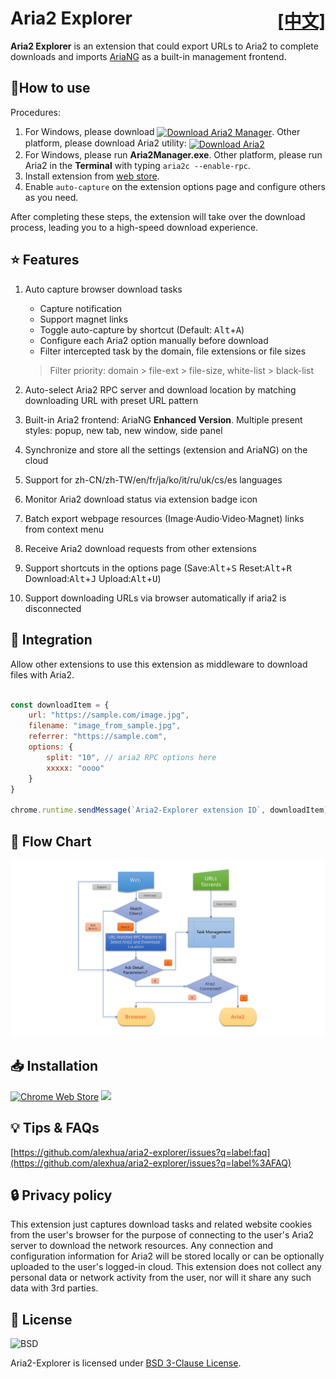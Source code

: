 # Aria2 Explorer <span style="float:right">[[中文]](README.cn.md)</span>

**Aria2 Explorer** is an extension that could export URLs to Aria2 to complete downloads and imports [AriaNG](https://www.github.com/mayswind/AriaNg/) as a built-in management frontend.

## 📑How to use

Procedures:

1. For Windows, please download <span style="vertical-align:middle;">[![Download Aria2 Manager](https://img.shields.io/github/downloads/alexhua/aria2-manager/total?color=blue&label=Aria2%20Manager)](https://github.com/alexhua/aria2-manager/)</span>. Other platform, please download Aria2 utility: <span style="vertical-align:middle;">[![Download Aria2](https://img.shields.io/github/downloads/aria2/aria2/total?color=blue&label=Aria2)](https://github.com/aria2/aria2/releases)</span>
2. For Windows, please run **Aria2Manager.exe**. Other platform, please run Aria2 in the **Terminal** with typing `aria2c --enable-rpc`.
3. Install extension from [web store](#-installation).
4. Enable `auto-capture` on the extension options page and configure others as you need.

After completing these steps, the extension will take over the download process, leading you to a high-speed download experience.

## ⭐ Features

1. Auto capture browser download tasks
    - Capture notification
    - Support magnet links
    - Toggle auto-capture by shortcut (Default: <kbd>Alt</kbd>+<kbd>A</kbd>)
    - Configure each Aria2 option manually before download
    - Filter intercepted task by the domain, file extensions or file sizes
    > Filter priority: domain > file-ext > file-size, white-list > black-list
2. Auto-select Aria2 RPC server and download location by matching downloading URL with preset URL pattern

3. Built-in Aria2 frontend: AriaNG **Enhanced Version**. Multiple present styles: popup, new tab, new window, side panel

4. Synchronize and store all the settings (extension and AriaNG) on the cloud

5. Support for zh-CN/zh-TW/en/fr/ja/ko/it/ru/uk/cs/es languages

6. Monitor Aria2 download status via extension badge icon

7. Batch export webpage resources (Image·Audio·Video·Magnet) links from context menu

8. Receive Aria2 download requests from other extensions

9. Support shortcuts in the options page (Save:<kbd>Alt</kbd>+<kbd>S</kbd> Reset:<kbd>Alt</kbd>+<kbd>R</kbd> Download:<kbd>Alt</kbd>+<kbd>J</kbd> Upload:<kbd>Alt</kbd>+<kbd>U</kbd>)

10. Support downloading URLs via browser automatically if aria2 is disconnected

## 🧩 Integration

Allow other extensions to use this extension as middleware to download files with Aria2.

```js

const downloadItem = {
    url: "https://sample.com/image.jpg",
    filename: "image_from_sample.jpg",
    referrer: "https://sample.com",
    options: { 
        split: "10", // aria2 RPC options here
        xxxxx: "oooo"
    }
}

chrome.runtime.sendMessage(`Aria2-Explorer extension ID`, downloadItem)

```
## 🔀 Flow Chart

![Flow Chart](FlowChart-EN.SVG)

## 📥 Installation

[![Chrome Web Store](https://developer.chrome.com/static/docs/webstore/branding/image/UV4C4ybeBTsZt43U4xis.png)](https://chrome.google.com/webstore/detail/mpkodccbngfoacfalldjimigbofkhgjn "Aria2 Explorer")
[<img src="https://get.microsoft.com/images/en-us%20light.svg" height=58 >](https://microsoftedge.microsoft.com/addons/detail/jjfgljkjddpcpfapejfkelkbjbehagbh "Aria2 Explorer")

## 💡 Tips & FAQs

[https://github.com/alexhua/aria2-explorer/issues?q=label:faq](https://github.com/alexhua/aria2-explorer/issues?q=label%3AFAQ)

## 🔒 Privacy policy

This extension just captures download tasks and related website cookies from the user's browser for the purpose of connecting to the user's Aria2 server to download the network resources. Any connection and configuration information for Aria2 will be stored locally or can be optionally uploaded to the user's logged-in cloud. This extension does not collect any personal data or network activity from the user, nor will it share any such data with 3rd parties.

## 📜 License

![BSD](https://i0.wp.com/opensource.org/wp-content/uploads/2006/07/OSI_Approved_License.png?w=90&ssl=1)

Aria2-Explorer is licensed under [BSD 3-Clause License](https://opensource.org/license/bsd-3-clause/).
